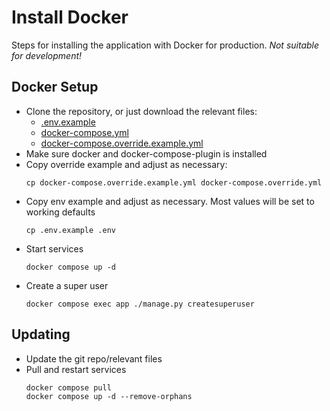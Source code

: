 # Install Docker

Steps for installing the application with Docker for production. _Not suitable for development!_

## Docker Setup
 
- Clone the repository, or just download the relevant files:
  - [.env.example](../.env.example) 
  - [docker-compose.yml](../docker-compose.yml) 
  - [docker-compose.override.example.yml](../docker-compose.override.example.yml)
- Make sure docker and docker-compose-plugin is installed 
- Copy override example and adjust as necessary:
  ```shell
  cp docker-compose.override.example.yml docker-compose.override.yml  
  ```
- Copy env example and adjust as necessary. Most values will be set to working 
  defaults
  ```shell
  cp .env.example .env
  ```
- Start services
  ```shell
  docker compose up -d 
  ```
- Create a super user 
  ```shell
  docker compose exec app ./manage.py createsuperuser
  ```
  
## Updating 

- Update the git repo/relevant files
- Pull and restart services
  ```shell
  docker compose pull
  docker compose up -d --remove-orphans
  ```